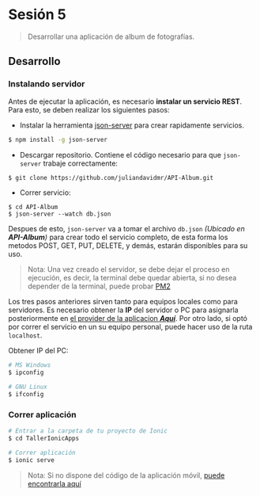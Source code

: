# **Sesión 5**

> Desarrollar una aplicación de album de fotografías.

## **Desarrollo**


### **Instalando servidor**

Antes de ejecutar la aplicación, es necesario **instalar
un servicio REST**. Para esto, se deben realizar los
siguientes pasos: 

- Instalar la herramienta [json-server](https://github.com/typicode/json-server) para 
crear rapidamente servicios.

```bash
$ npm install -g json-server
```

- Descargar repositorio. Contiene el código necesario para
que `json-server` trabaje correctamente:

```bash
$ git clone https://github.com/juliandavidmr/API-Album.git
```

- Correr servicio:
```
$ cd API-Album
$ json-server --watch db.json
```
Despues de esto, `json-server` va a tomar el archivo `db.json` _(Ubicado en **API-Album**)_ para crear todo el servicio completo, de esta forma los metodos POST, GET, PUT, DELETE, y demás, estarán disponibles para su uso.

> Nota: Una vez creado el servidor, se debe dejar el proceso en ejecución, es decir, la terminal debe quedar abierta, si no desea depender de la terminal, puede probar [PM2](http://pm2.keymetrics.io)

Los tres pasos anteriores sirven tanto para equipos locales como para servidores. Es necesario obtener la **IP** del servidor o PC para asignarla posteriormente en [el provider de la aplicacion __*Aquí*__](https://github.com/juliandavidmr/TallerAppsIonic/blob/96727b31b1037e722228ef04096b264d0588f1f4/src/providers/fotos-api.ts#L14). Por otro lado, si optó por correr el servicio en un su equipo personal, puede hacer uso de la ruta `localhost`.

Obtener IP del PC:
```bash
# MS Windows
$ ipconfig

# GNU Linux
$ ifconfig
```

### **Correr aplicación**

```bash
# Entrar a la carpeta de tu proyecto de Ionic
$ cd TallerIonicApps

# Correr aplicación
$ ionic serve
```

> Nota: Si no dispone del código de la aplicación móvil, [puede encontrarla aquí](https://github.com/juliandavidmr/TallerAppsIonic/tree/96727b31b1037e722228ef04096b264d0588f1f4)